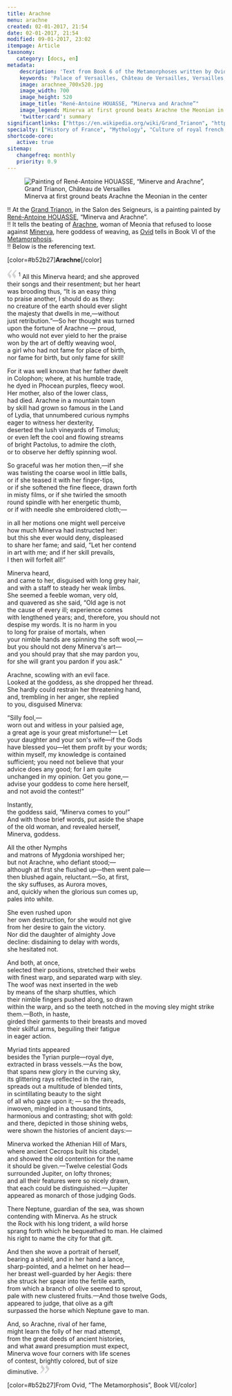 ```yaml
---
title: Arachne
menu: arachne
created: 02-01-2017, 21:54
date: 02-01-2017, 21:54
modified: 09-01-2017, 23:02
itempage: Article
taxonomy:
   category: [docs, en]
metadata:
    description: 'Text from Book 6 of the Metamorphoses written by Ovid and used by René-Antoine HOUASSE to represent canvas “Minerva and Arachne” that can be found in the Salon des Seigneurs in the Grand Trianon in Versailles'
    keywords: 'Palace of Versailles, Château de Versailles, Versailles, Louis 14th, Louis XIV, Ovid, The Metamorphosis, Trianon, The Grand Trianon, Grand Trianon, Arachne, Minerva, Arachne and Minerva, Arachnée et Minerve, René-Antoine HOUASSE'
    image: arachnee_700x520.jpg
    image_width: 700
    image_height: 520
    image_title: "René-Antoine HOUASSE, “Minerva and Arachne”"
    image_legend: Minerva at first ground beats Arachne the Meonian in the center
    'twitter:card': summary
significantlinks: ["https://en.wikipedia.org/wiki/Grand_Trianon", "https://en.wikipedia.org/wiki/René-Antoine_Houasse", "https://en.wikipedia.org/wiki/Minerva", "https://en.wikipedia.org/wiki/Arachne", "https://en.wikipedia.org/wiki/Ovid", "https://en.wikipedia.org/wiki/Metamorphoses"]
specialty: ["History of France", "Mythology", "Culture of royal french court", "Litterature of the Roman Empire", "Roman Imperial Litterature", "Ovid", "Metamorphoses", "French Painting of the Seventeenth century", "French Painting of the 17th century", "French Painting of the XVIIth century", "French Court Painting", "Louis XIV", "Louis 14th", "Louis the 14th", "Palace of Versailles", "Grand Trianon", "René-Antoine HOUASSE", "Arachne", "Minerva", "Minerve and Arachne", "Minerve et Arachnée"]
shortcode-core:
   active: true
sitemap:
   changefreq: monthly
   priority: 0.9
---
```

<figure><picture>
<source
sizes="(max-width: 767px) 98vw, (min-width: 959px) 50vw, 86vw"
srcset="
/user/sites/docs/pages/01.home/02.versailles/03.trianon/01.arachnee/arachnee-280.webp 280w,
/user/sites/docs/pages/01.home/02.versailles/03.trianon/01.arachnee/arachnee-380.webp 380w,
/user/sites/docs/pages/01.home/02.versailles/03.trianon/01.arachnee/arachnee-480.webp 480w,
/user/sites/docs/pages/01.home/02.versailles/03.trianon/01.arachnee/arachnee-640.webp 640w,
/user/sites/docs/pages/01.home/02.versailles/03.trianon/01.arachnee/arachnee_700x520.webp 700w"
type="image/webp" />
<img src="
/user/sites/docs/pages/01.home/02.versailles/03.trianon/01.arachnee/arachnee_700x520.jpg" alt="Painting of René-Antoine HOUASSE, “Minerve and Arachne”, Grand Trianon, Château de Versailles" title="Painting of René-Antoine HOUASSE, “Minerve and Arachne”, Grand Trianon, Château de Versailles" class="class-diane-img"
sizes="(max-width: 767px) 98vw, (min-width: 959px) 50vw, 86vw"
srcset="
/user/sites/docs/pages/01.home/02.versailles/03.trianon/01.arachnee/arachnee-280.jpg 280w,
/user/sites/docs/pages/01.home/02.versailles/03.trianon/01.arachnee/arachnee-380.jpg 380w,
/user/sites/docs/pages/01.home/02.versailles/03.trianon/01.arachnee/arachnee-480.jpg 480w,
/user/sites/docs/pages/01.home/02.versailles/03.trianon/01.arachnee/arachnee-640.jpg 640w,
/user/sites/docs/pages/01.home/02.versailles/03.trianon/01.arachnee/arachnee_700x520.jpg 700w">
</picture><figcaption>Minerva at first ground beats Arachne the Meonian in the center</figcaption></figure>

!! At the [Grand Trianon][1], in the Salon des Seigneurs, is a painting painted by [René-Antoine HOUASSE][2], “Minerva and Arachne”.  
!! It tells the beating of [Arachne][3], woman of Meonia that refused to loose against [Minerva][4], here goddess of weaving, as [Ovid][5] tells in Book VI of the [Metamorphosis][6].  
!! Below is the referencing text.  

[color=#b52b27]**Arachne**[/color]  

<span><svg xmlns="http://www.w3.org/2000/svg" width="22px" height="22px" viewBox="0 0 78 78" fill="lightgrey" opacity="1"><path d="M76.5 9.0009L57.0898 32.605c-.88226 1.10283-.88226 1.54397-.88226 1.76454 0 1.10286 1.76455 3.30857 2.8674 4.632l13.0167 14.99877L61.50123 74.9545 50.4727 59.51456c-2.87047-3.97028-10.80793-15.88413-10.80793-19.19267 0-1.76458.6617-2.4263 6.6171-9.7051C60.8395 12.74754 63.04522 10.98297 70.98575 3.0455L76.5 9.00092zm-38.16172 0L18.9281 32.605c-.88228 1.10283-.88228 1.54397-.88228 1.76454 0 1.10286 1.76457 3.30857 2.86742 4.632L33.92688 54.0003 23.3395 74.9545 12.30793 59.51456C9.44053 55.54428 1.5 43.63043 1.5 40.3219c0-1.76458.6617-2.4263 6.6171-9.7051C22.67475 12.74754 24.88043 10.98297 32.82097 3.0455l5.51732 5.9554z"/></svg></span> 
<sup>1</sup>
All this Minerva heard; and she approved  
their songs and their resentment; but her heart  
was brooding thus, “It is an easy thing  
to praise another, I should do as they:  
no creature of the earth should ever slight  
the majesty that dwells in me,—without  
just retribution.”—So her thought was turned  
upon the fortune of Arachne — proud,  
who would not ever yield to her the praise  
won by the art of deftly weaving wool,  
a girl who had not fame for place of birth,  
nor fame for birth, but only fame for skill!  

For it was well known that her father dwelt  
in Colophon; where, at his humble trade,  
he dyed in Phocean purples, fleecy wool.  
Her mother, also of the lower class,  
had died. Arachne in a mountain town  
by skill had grown so famous in the Land  
of Lydia, that unnumbered curious nymphs  
eager to witness her dexterity,  
deserted the lush vineyards of Timolus;  
or even left the cool and flowing streams  
of bright Pactolus, to admire the cloth,  
or to observe her deftly spinning wool.  

So graceful was her motion then,—if she  
was twisting the coarse wool in little balls,  
or if she teased it with her finger-tips,  
or if she softened the fine fleece, drawn forth  
in misty films, or if she twirled the smooth  
round spindle with her energetic thumb,  
or if with needle she embroidered cloth;—  

in all her motions one might well perceive  
how much Minerva had instructed her:  
but this she ever would deny, displeased  
to share her fame; and said, “Let her contend  
in art with me; and if her skill prevails,  
I then will forfeit all!”  

Minerva heard,  
and came to her, disguised with long grey hair,  
and with a staff to steady her weak limbs.  
She seemed a feeble woman, very old,  
and quavered as she said, “Old age is not  
the cause of every ill; experience comes  
with lengthened years; and, therefore, you should not  
despise my words. It is no harm in you  
to long for praise of mortals, when  
your nimble hands are spinning the soft wool,—  
but you should not deny Minerva's art—  
and you should pray that she may pardon you,  
for she will grant you pardon if you ask.”  

Arachne, scowling with an evil face.  
Looked at the goddess, as she dropped her thread.  
She hardly could restrain her threatening hand,  
and, trembling in her anger, she replied  
to you, disguised Minerva:  

“Silly fool,—  
worn out and witless in your palsied age,  
a great age is your great misfortune!— Let  
your daughter and your son's wife—if the Gods  
have blessed you—let them profit by your words;  
within myself, my knowledge is contained  
sufficient; you need not believe that your  
advice does any good; for I am quite  
unchanged in my opinion. Get you gone,—  
advise your goddess to come here herself,  
and not avoid the contest!”  

Instantly,  
the goddess said, “Minerva comes to you!”  
And with those brief words, put aside the shape  
of the old woman, and revealed herself,  
Minerva, goddess.  

All the other Nymphs  
and matrons of Mygdonia worshiped her;  
but not Arachne, who defiant stood;—  
although at first she flushed up—then went pale—  
then blushed again, reluctant.—So, at first,  
the sky suffuses, as Aurora moves,  
and, quickly when the glorious sun comes up,  
pales into white.  

She even rushed upon  
her own destruction, for she would not give  
from her desire to gain the victory.  
Nor did the daughter of almighty Jove  
decline: disdaining to delay with words,  
she hesitated not.  

And both, at once,  
selected their positions, stretched their webs  
with finest warp, and separated warp with sley.  
The woof was next inserted in the web  
by means of the sharp shuttles, which  
their nimble fingers pushed along, so drawn  
within the warp, and so the teeth notched in
the moving sley might strike them.—Both, in haste,  
girded their garments to their breasts and moved  
their skilful arms, beguiling their fatigue  
in eager action.  

Myriad tints appeared  
besides the Tyrian purple—royal dye,  
extracted in brass vessels.—As the bow,  
that spans new glory in the curving sky,  
its glittering rays reflected in the rain,  
spreads out a multitude of blended tints,  
in scintillating beauty to the sight  
of all who gaze upon it; — so the threads,  
inwoven, mingled in a thousand tints,  
harmonious and contrasting; shot with gold:  
and there, depicted in those shining webs,  
were shown the histories of ancient days:—  

Minerva worked the Athenian Hill of Mars,  
where ancient Cecrops built his citadel,  
and showed the old contention for the name  
it should be given.—Twelve celestial Gods  
surrounded Jupiter, on lofty thrones;  
and all their features were so nicely drawn,  
that each could be distinguished.—Jupiter  
appeared as monarch of those judging Gods.  

There Neptune, guardian of the sea, was shown  
contending with Minerva. As he struck  
the Rock with his long trident, a wild horse  
sprang forth which he bequeathed to man. He claimed  
his right to name the city for that gift.  

And then she wove a portrait of herself,  
bearing a shield, and in her hand a lance,  
sharp-pointed, and a helmet on her head—  
her breast well-guarded by her Aegis: there  
she struck her spear into the fertile earth,  
from which a branch of olive seemed to sprout,  
pale with new clustered fruits.—And those twelve Gods,  
appeared to judge, that olive as a gift  
surpassed the horse which Neptune gave to man.  

And, so Arachne, rival of her fame,  
might learn the folly of her mad attempt,  
from the great deeds of ancient histories,  
and what award presumption must expect,  
Minerva wove four corners with life scenes  
of contest, brightly colored, but of size  
diminutive.
 <span><svg xmlns="http://www.w3.org/2000/svg" width="22px" height="22px" viewBox="0 0 78 78" fill="lightgrey" opacity="1"><path d="M1.5 68.9991L20.9102 45.395c.88226-1.10283.88226-1.54397.88226-1.76454 0-1.10286-1.76455-3.30857-2.8674-4.632L5.90836 23.9997 16.49877 3.0455 27.5273 18.48544c2.87047 3.97028 10.80793 15.88413 10.80793 19.19267 0 1.76458-.6617 2.4263-6.6171 9.7051C17.1605 65.25246 14.95478 67.01703 7.01425 74.9545L1.5 68.99908zm38.16172 0L59.0719 45.395c.88228-1.10283.88228-1.54397.88228-1.76454 0-1.10286-1.76457-3.30857-2.86742-4.632L44.07312 23.9997 54.6605 3.0455l11.03157 15.43992C68.55947 22.45572 76.5 34.36957 76.5 37.6781c0 1.76458-.6617 2.4263-6.6171 9.7051C55.32526 65.25246 53.11957 67.01703 45.17904 74.9545l-5.51732-5.9554z"/></svg></span>    

[color=#b52b27]From Ovid, “The Metamorphosis”, Book VI[/color]  

[1]: https://en.wikipedia.org/wiki/Grand_Trianon "https://en.wikipedia.org/wiki/Grand_Trianon"
[2]: https://en.wikipedia.org/wiki/Ren%C3%A9-Antoine_Houasse "https://en.wikipedia.org/wiki/René-Antoine_Houasse"
[3]: https://en.wikipedia.org/wiki/Minerva "https://en.wikipedia.org/wiki/Minerva"
[4]: https://en.wikipedia.org/wiki/Arachne "https://en.wikipedia.org/wiki/Arachne"
[5]: https://en.wikipedia.org/wiki/Ovid "https://en.wikipedia.org/wiki/Ovid"
[6]: https://en.wikipedia.org/wiki/Metamorphoses "https://en.wikipedia.org/wiki/Metamorphoses"
     